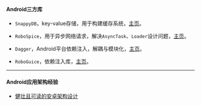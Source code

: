 #### Android三方库

* `SnappyDB`，key-value存储，用于构建缓存系统，[主页][1]。
  
* `RoboSpice`，用于异步网络请求，解决`AsyncTask`、`Loader`设计问题，[主页][2]。
  
* `Dagger`，Android平台依赖注入，解耦与模块化，[主页][4]。
  
* `RoboGuice`，依赖注入库，[主页][5]。
  
----
#### Android应用架构经验

* [健壮且可读的安卓架构设计][3]


[1]: https://github.com/nhachicha/SnappyDB "SnappyDB"
[2]: https://github.com/stephanenicolas/robospice "RoboSpice"
[3]: http://blog.jobbole.com/66606/
[4]: http://square.github.io/dagger/ "Dagger"
[5]: https://github.com/roboguice/roboguice "RoboGuice"